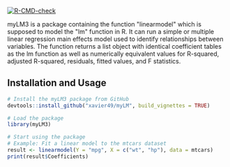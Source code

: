  <!-- badges: start -->
  [![R-CMD-check](https://github.com/xavier49/myLM/actions/workflows/R-CMD-check.yaml/badge.svg)](https://github.com/xavier49/myLM/actions/workflows/R-CMD-check.yaml)
  <!-- badges: end -->

myLM3 is a package containing the function "linearmodel" which is supposed to model the "lm" function in R. It can run a simple or multiple linear regression main effects model used to identify relationships between variables. The function returns a list object with identical coefficient tables as the lm function as well as numerically equivalent values for R-squared, adjusted R-squared, residuals, fitted values, and F statistics.


## Installation and Usage

```R
# Install the myLM3 package from GitHub
devtools::install_github("xavier49/myLM", build_vignettes = TRUE)

# Load the package
library(myLM3)

# Start using the package
# Example: Fit a linear model to the mtcars dataset
result <- linearmodel(Y = "mpg", X = c("wt", "hp"), data = mtcars)
print(result$Coefficients)

